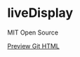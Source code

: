 # liveDisplay

MIT Open Source

[Preview Git HTML](https://cdn.rawgit.com/xtreemze/liveDisplay/master/index.html)

